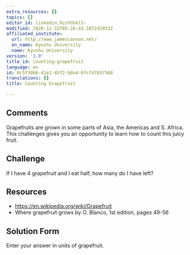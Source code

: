 ```yaml
---
extra_resources: {}
topics: []
editor_id: linkedin.hLnYdnklS-
modified: 2020-11-15T05:26:43.187242953Z
affiliated_institute:
  url: http://www.jamescannon.net/
  en_name: Kyushu University
  name: Kyushu University
version: '1.0'
title_id: counting-grapefruit
language: en
id: 0c5f30b6-41e1-45f2-b8e4-6fcf47b57568
translations: {}
title: Counting Grapefruit

---
```


## Comments
Grapefruits are grown in some parts of Asia, the Americas and S. Africa. This challenges gives you an opportunity to learn how to count this juicy fruit.


## Challenge
If I have 4 grapefruit and I eat half, how many do I have left?


## Resources
- https://en.wikipedia.org/wiki/Grapefruit
- Where grapefruit grows by O. Blanco, 1st edition, pages 49-56

## Solution Form
Enter your answer in units of grapefruit.